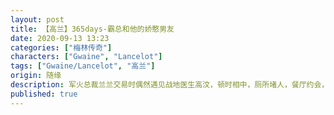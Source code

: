 ```yaml
---
layout: post
title: 【高兰】365days-霸总和他的娇憨男友
date: 2020-09-13 13:23
categories: ["梅林传奇"]
characters: ["Gwaine", "Lancelot"]
tags: ["Gwaine/Lancelot", "高兰"]
origin: 随缘
description: 军火总裁兰兰交易时偶然遇见战地医生高汶，顿时相中，厕所堵人，餐厅约会，365天你必然爱上我！
published: true
---
```

